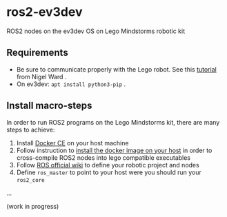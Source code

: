# ros2-ev3dev
ROS2 nodes on the ev3dev OS on Lego Mindstorms robotic kit

## Requirements

- Be sure to communicate properly with the Lego robot. See this [tutorial](https://youtu.be/TNXqizQTZhs) from Nigel Ward .
- On ev3dev: `apt install python3-pip` .

## Install macro-steps

In order to run ROS2 programs on the Lego Mindstorms kit, there are many steps to achieve:

1. Install [Docker CE](http://www.docker.com/products/docker-desktop) on your host machine
2. Follow instruction to [install the docker image on your host](http://www.ev3dev.org/docs/tutorials/using-docker-to-cross-compile) in order to cross-compile ROS2 nodes into lego compatible executables
3. Follow [ROS official wiki](http://wiki.ros.org/ROS/Tutorials) to define your robotic project and nodes
4. Define `ros_master` to point to your host were you should run your `ros2_core`

...

(work in progress)

